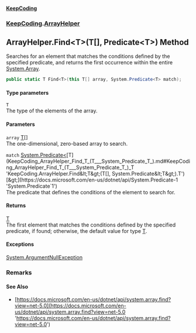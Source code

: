 #### [KeepCoding](index.md 'index')
### [KeepCoding](KeepCoding.md 'KeepCoding').[ArrayHelper](KeepCoding_ArrayHelper.md 'KeepCoding.ArrayHelper')
## ArrayHelper.Find&lt;T&gt;(T[], Predicate&lt;T&gt;) Method
Searches for an element that matches the conditions defined by the specified predicate, and returns the first occurrence within the entire [System.Array](https://docs.microsoft.com/en-us/dotnet/api/System.Array 'System.Array').  
```csharp
public static T Find<T>(this T[] array, System.Predicate<T> match);
```
#### Type parameters
<a name='KeepCoding_ArrayHelper_Find_T_(T___System_Predicate_T_)_T'></a>
`T`  
The type of the elements of the array.
  
#### Parameters
<a name='KeepCoding_ArrayHelper_Find_T_(T___System_Predicate_T_)_array'></a>
`array` [T](KeepCoding_ArrayHelper_Find_T_(T___System_Predicate_T_).md#KeepCoding_ArrayHelper_Find_T_(T___System_Predicate_T_)_T 'KeepCoding.ArrayHelper.Find&lt;T&gt;(T[], System.Predicate&lt;T&gt;).T')[[]](https://docs.microsoft.com/en-us/dotnet/api/System.Array 'System.Array')  
The one-dimensional, zero-based array to search.
  
<a name='KeepCoding_ArrayHelper_Find_T_(T___System_Predicate_T_)_match'></a>
`match` [System.Predicate&lt;](https://docs.microsoft.com/en-us/dotnet/api/System.Predicate-1 'System.Predicate`1')[T](KeepCoding_ArrayHelper_Find_T_(T___System_Predicate_T_).md#KeepCoding_ArrayHelper_Find_T_(T___System_Predicate_T_)_T 'KeepCoding.ArrayHelper.Find&lt;T&gt;(T[], System.Predicate&lt;T&gt;).T')[&gt;](https://docs.microsoft.com/en-us/dotnet/api/System.Predicate-1 'System.Predicate`1')  
The predicate that defines the conditions of the element to search for.
  
#### Returns
[T](KeepCoding_ArrayHelper_Find_T_(T___System_Predicate_T_).md#KeepCoding_ArrayHelper_Find_T_(T___System_Predicate_T_)_T 'KeepCoding.ArrayHelper.Find&lt;T&gt;(T[], System.Predicate&lt;T&gt;).T')  
The first element that matches the conditions defined by the specified predicate, if found; otherwise, the default value for type [T](KeepCoding_ArrayHelper_Find_T_(T___System_Predicate_T_).md#KeepCoding_ArrayHelper_Find_T_(T___System_Predicate_T_)_T 'KeepCoding.ArrayHelper.Find&lt;T&gt;(T[], System.Predicate&lt;T&gt;).T').
#### Exceptions
[System.ArgumentNullException](https://docs.microsoft.com/en-us/dotnet/api/System.ArgumentNullException 'System.ArgumentNullException')  
### Remarks
#### See Also
- [https://docs.microsoft.com/en-us/dotnet/api/system.array.find?view=net-5.0](https://docs.microsoft.com/en-us/dotnet/api/system.array.find?view=net-5.0 'https://docs.microsoft.com/en-us/dotnet/api/system.array.find?view=net-5.0')
